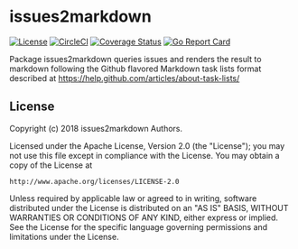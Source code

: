 # issues2markdown

[![License][License-Image]][License-Url]
[![CircleCI](https://circleci.com/gh/issues2markdown/issues2markdown.svg?style=svg)](https://circleci.com/gh/issues2markdown/issues2markdown)
[![Coverage Status](https://coveralls.io/repos/github/issues2markdown/issues2markdown/badge.svg?branch=master)](https://coveralls.io/github/issues2markdown/issues2markdown?branch=master)
[![Go Report Card](https://goreportcard.com/badge/github.com/issues2markdown/issues2markdown)](https://goreportcard.com/report/github.com/issues2markdown/issues2markdown)

Package issues2markdown queries issues and renders the result to markdown
following the Github flavored Markdown task lists format described
at https://help.github.com/articles/about-task-lists/

## License

Copyright (c) 2018 issues2markdown Authors.

Licensed under the Apache License, Version 2.0 (the "License");
you may not use this file except in compliance with the License.
You may obtain a copy of the License at

    http://www.apache.org/licenses/LICENSE-2.0

Unless required by applicable law or agreed to in writing, software
distributed under the License is distributed on an "AS IS" BASIS,
WITHOUT WARRANTIES OR CONDITIONS OF ANY KIND, either express or implied.
See the License for the specific language governing permissions and
limitations under the License.

[License-Url]: http://opensource.org/licenses/Apache
[License-Image]: https://img.shields.io/badge/License-Apache-blue.svg
